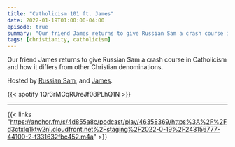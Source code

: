 ```yaml
---
title: "Catholicism 101 ft. James"
date: 2022-01-19T01:00:00-04:00
episode: true
summary: "Our friend James returns to give Russian Sam a crash course in Catholicism and how it differs from other Christian denominations."
tags: [christianity, catholicism]
---
```


Our friend James returns to give Russian Sam a crash course in Catholicism and how it differs from other Christian denominations.

Hosted by [Russian Sam](https://twitter.com/FillerHandle12), and [James](https://twitter.com/gommunisd).

{{< spotify 1Qr3rMCqRUreJf08PLhQ1N >}}

---

{{< links "https://anchor.fm/s/4d855a8c/podcast/play/46358369/https%3A%2F%2Fd3ctxlq1ktw2nl.cloudfront.net%2Fstaging%2F2022-0-19%2F243156777-44100-2-f331632fbc452.m4a" >}}
